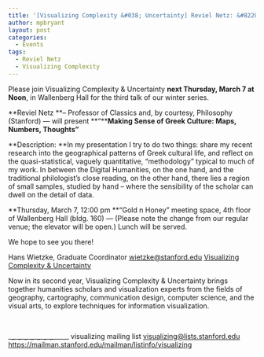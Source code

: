 ```yaml
---
title: '[Visualizing Complexity &#038; Uncertainty] Reviel Netz: &#8220;Making Sense of Greek Culture: Maps, Numbers, Thoughts&#8221; &#8211; March 7'
author: mpbryant
layout: post
categories:
  - Events
tags:
  - Reviel Netz
  - Visualizing Complexity
---
```

Please join Visualizing Complexity & Uncertainty **next Thursday, March 7 at Noon**, in Wallenberg Hall for the third talk of our winter series.

**Reviel Netz **&#8211; Professor of Classics and, by courtesy, Philosophy (Stanford) &#8212; will present **&#8220;****Making Sense of Greek Culture: Maps, Numbers, Thoughts&#8221;**

**Description:
**In my presentation I try to do two things: share my recent research into the geographical patterns of Greek cultural life, and reflect on the quasi-statistical, vaguely quantitative, &#8220;methodology&#8221; typical to much of my work. In between the Digital Humanities, on the one hand, and the traditional philologist&#8217;s close reading, on the other hand, there lies a region of small samples, studied by hand &#8211; where the sensibility of the scholar can dwell on the detail of data.

**Thursday, March 7, 12:00 pm
**&#8220;Gold n Honey&#8221; meeting space, 4th floor of Wallenberg Hall (bldg. 160) &#8212; (Please note the change from our regular venue; the elevator will be open.)
Lunch will be served.

We hope to see you there!

Hans Wietzke, Graduate Coordinator
<wietzke@stanford.edu>
[Visualizing Complexity & Uncertainty][1]

Now in its second year, Visualizing Complexity & Uncertainty brings together humanities scholars and visualization experts from the fields of geography, cartography, communication design, computer science, and the visual arts, to explore techniques for information visualization.

&nbsp;

\___\___\___\___\___\___\___\___\___\___\___\___\___\___\_____
visualizing mailing list
<visualizing@lists.stanford.edu>
<https://mailman.stanford.edu/mailman/listinfo/visualizing>

&nbsp;

&nbsp;

&nbsp;

 [1]: http://visualizing.stanford.edu
